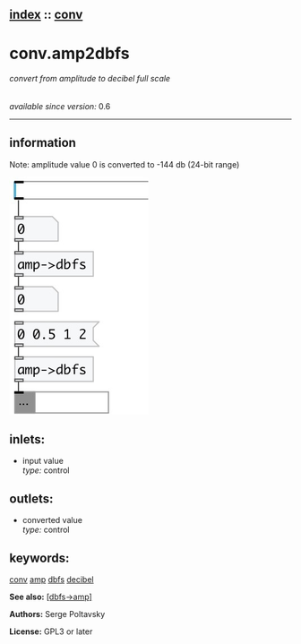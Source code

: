 [index](index.html) :: [conv](category_conv.html)
---

# conv.amp2dbfs

###### convert from amplitude to decibel full scale

*available since version:* 0.6

---


## information
Note: amplitude value 0 is converted to -144 db (24-bit range)



[![example](../examples/img/conv.amp2dbfs.jpg)](../examples/pd/conv.amp2dbfs.pd)









## inlets:

* input value<br>
_type:_ control



## outlets:

* converted value<br>
_type:_ control



## keywords:

[conv](keywords/conv.html)
[amp](keywords/amp.html)
[dbfs](keywords/dbfs.html)
[decibel](keywords/decibel.html)



**See also:**
[\[dbfs-&gt;amp\]](dbfs-%3Eamp.html)




**Authors:** Serge Poltavsky




**License:** GPL3 or later





